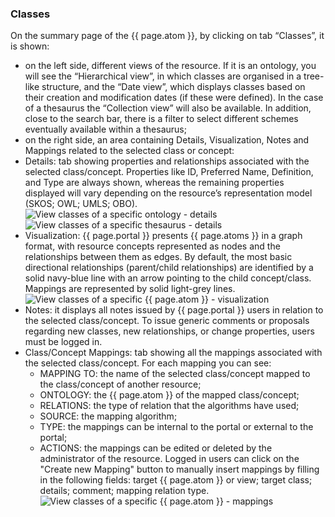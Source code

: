 ### Classes
On the summary page of the {{ page.atom }}, by clicking on tab “Classes”, it is shown:
- on the left side, different views of the resource. If it is an ontology, you will see the “Hierarchical view”, in which classes are organised in a tree-like structure, and the “Date view”, which displays classes based on their creation and modification dates (if these were defined). In the case of a thesaurus the “Collection view” will also be available. In addition, close to the search bar, there is a filter to select different schemes eventually available within a thesaurus;
- on the right side, an area containing Details, Visualization, Notes and Mappings related to the selected class or concept:
 - Details: tab showing properties and relationships associated with the selected class/concept. Properties like ID, Preferred Name, Definition, and Type are always shown, whereas the remaining properties displayed will vary depending on the resource’s representation model (SKOS; OWL; UMLS; OBO). 
 ![View classes of a specific ontology - details]({{site.figures_link}}/{{page.portal}}/ontology_classes.png)
 ![View classes of a specific thesaurus - details]({{site.figures_link}}/{{page.portal}}/thesaurus_classes.png)
 - Visualization: {{ page.portal }} presents {{ page.atoms }} in a graph format, with resource concepts represented as nodes and the relationships between them as edges. By default, the most basic directional relationships (parent/child relationships) are identified by a solid navy-blue line with an arrow pointing to the child concept/class. Mappings are represented by solid light-grey lines. 
![View classes of a specific {{ page.atom }} - visualization]({{site.figures_link}}/{{page.portal}}/ontology_visualization.png)
 - Notes: it displays all notes issued by {{ page.portal }} users in relation to the selected class/concept. To issue generic comments or proposals regarding new classes, new relationships, or change properties, users must be logged in.
 - Class/Concept Mappings: tab showing all the mappings associated with the selected class/concept. For each mapping you can see:
   - MAPPING TO: the name of the selected class/concept mapped to the class/concept of another resource;
   - ONTOLOGY: the {{ page.atom }} of the mapped class/concept;
   - RELATIONS: the type of relation that the algorithms have used;
   - SOURCE: the mapping algorithm;
   - TYPE: the mappings can be internal to the portal or external to the portal;
   - ACTIONS: the mappings can be edited or deleted by the administrator of the resource.
Logged in users can click on the "Create new Mapping" button to manually insert mappings by filling in the following fields: target {{ page.atom }} or view; target class; details; comment; mapping relation type.
![View classes of a specific {{ page.atom }} - mappings]({{site.figures_link}}/{{page.portal}}/ontology_mappings.png)
